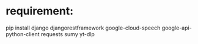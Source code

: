 # requirement:

pip install django djangorestframework google-cloud-speech google-api-python-client requests sumy yt-dlp
